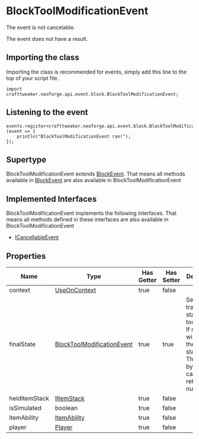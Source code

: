 # BlockToolModificationEvent

The event is not cancelable.

The event does not have a result.

## Importing the class

Importing the class is recommended for events, simply add this line to the top of your script file.
```zenscript
import crafttweaker.neoforge.api.event.block.BlockToolModificationEvent;
```


## Listening to the event

```zenscript
events.register<crafttweaker.neoforge.api.event.block.BlockToolModificationEvent>(event => {
    println("BlockToolModificationEvent ran!");
});
```


## Supertype

BlockToolModificationEvent extends [BlockEvent](/neoforge/api/event/block/BlockEvent). That means all methods available in [BlockEvent](/neoforge/api/event/block/BlockEvent) are also available in BlockToolModificationEvent

## Implemented Interfaces
BlockToolModificationEvent implements the following interfaces. That means all methods defined in these interfaces are also available in BlockToolModificationEvent

- [ICancellableEvent](/neoforge/api/event/ICancellableEvent)

## Properties

|     Name      |                                        Type                                        | Has Getter | Has Setter |                                                                            Description                                                                            |
|---------------|------------------------------------------------------------------------------------|------------|------------|-------------------------------------------------------------------------------------------------------------------------------------------------------------------|
| context       | [UseOnContext](/vanilla/api/item/UseOnContext)                                     | true       | false      |                                                                                                                                                                   |
| finalState    | [BlockToolModificationEvent](/neoforge/api/event/block/BlockToolModificationEvent) | true       | true       | Sets the transformed state after tool use. <br />  If not set, will return the original state. <br />  This will be bypassed if canceled, returning null instead. |
| heldItemStack | [IItemStack](/vanilla/api/item/IItemStack)                                         | true       | false      |                                                                                                                                                                   |
| isSimulated   | boolean                                                                            | true       | false      |                                                                                                                                                                   |
| itemAbility   | [ItemAbility](/neoforge/api/item/ItemAbility)                                      | true       | false      |                                                                                                                                                                   |
| player        | [Player](/vanilla/api/entity/type/player/Player)                                   | true       | false      |                                                                                                                                                                   |

